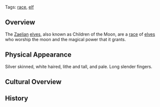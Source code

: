Tags: [race](Races), [elf](Elves)

## Overview

The [Zaelian](Zaelian) [elves](Elves), also known as Children of the Moon, are a [race](Races) of [elves](Elves) who worship the moon and the magical power that it grants. 

## Physical Appearance

Silver skinned, white haired, lithe and tall, and pale. Long slender fingers.

## Cultural Overview



## History


